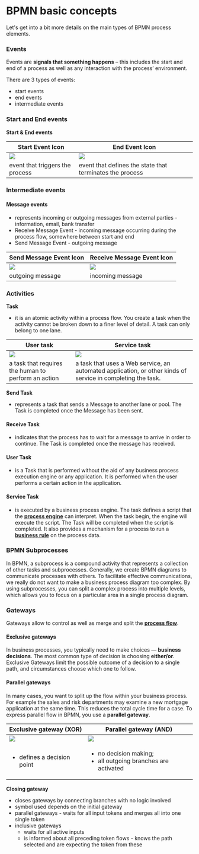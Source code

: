 # BPMN basic concepts

Let's get into a bit more details on the main types of BPMN process elements.


### Events

Events are **signals that something happens** – this includes the start and end of a process as well as any interaction with the process’ environment.

There are 3 types of events:

* start events
* end events
* intermediate events

### Start and End events

**Start & End events**

| Start Event Icon                                                                                                                                                                              | End Event Icon                                                                                                                                                                              |
| --------------------------------------------------------------------------------------------------------------------------------------------------------------------------------------------- | ------------------------------------------------------------------------------------------------------------------------------------------------------------------------------------------- |
| ![](https://s3.eu-west-1.amazonaws.com/docx.flowx.ai/platform-overview/frameworks-and-standards/business-process-industry-standards/intro-to-bpmn/bpmn-basic-concepts/event_start.png#center) | ![](https://s3.eu-west-1.amazonaws.com/docx.flowx.ai/platform-overview/frameworks-and-standards/business-process-industry-standards/intro-to-bpmn/bpmn-basic-concepts/event_end.png#center) |
| event that triggers the process                                                                                                                                                               | event that defines the state that terminates the process                                                                                                                                    |

### Intermediate events

#### **Message events**

* represents incoming or outgoing messages from external parties - information, email, bank transfer
* Receive Message Event - incoming message occurring during the process flow, somewhere between start and end
* Send Message Event - outgoing message

| Send Message Event Icon                                                                                                                                                                        | Receive Message Event Icon                                                                                                                                                                        |
| ---------------------------------------------------------------------------------------------------------------------------------------------------------------------------------------------- | ------------------------------------------------------------------------------------------------------------------------------------------------------------------------------------------------- |
| ![](https://s3.eu-west-1.amazonaws.com/docx.flowx.ai/platform-overview/frameworks-and-standards/business-process-industry-standards/intro-to-bpmn/bpmn-basic-concepts/message_send.png#center) | ![](https://s3.eu-west-1.amazonaws.com/docx.flowx.ai/platform-overview/frameworks-and-standards/business-process-industry-standards/intro-to-bpmn/bpmn-basic-concepts/message_receive.png#center) |
| outgoing message                                                                                                                                                                               | incoming message                                                                                                                                                                                  |

### Activities

**Task**

* it is an atomic activity within a process flow. You create a task when the activity cannot be broken down to a finer level of detail. A task can only belong to one lane.

| User task                                                                                                                                                                                   | Service task                                                                                                                                                                                   |
| ------------------------------------------------------------------------------------------------------------------------------------------------------------------------------------------- | ---------------------------------------------------------------------------------------------------------------------------------------------------------------------------------------------- |
| ![](https://s3.eu-west-1.amazonaws.com/docx.flowx.ai/platform-overview/frameworks-and-standards/business-process-industry-standards/intro-to-bpmn/bpmn-basic-concepts/user_task.png#center) | ![](https://s3.eu-west-1.amazonaws.com/docx.flowx.ai/platform-overview/frameworks-and-standards/business-process-industry-standards/intro-to-bpmn/bpmn-basic-concepts/service_task.png#center) |
| a task that requires the human to perform an action                                                                                                                                         | a task that uses a Web service, an automated application, or other kinds of service in completing the task.                                                                                    |


**Send Task**

* represents a task that sends a Message to another lane or pool. The Task is completed once the Message has been sent.

#### Receive Task

* indicates that the process has to wait for a message to arrive in order to continue. The Task is completed once the message has received.

#### User Task

* is a Task that is performed without the aid of any business process execution engine or any application. It is performed when the user performs a certain action in the application.

#### Service Task

* is executed by a business process engine. The task defines a script that the [**process engine**](../../../../terms/flowxai-process-engine) can interpret. When the task begin, the engine will execute the script. The Task will be completed when the script is completed. It also provides a mechanism for a process to run a [**business rule**](../../../../terms/business-rules) on the process data.

### BPMN Subprocesses

In BPMN, a subprocess is a compound activity that represents a collection of other tasks and subprocesses. Generally, we create BPMN diagrams to communicate processes with others. To facilitate effective communications, we really do not want to make a business process diagram too complex. By using subprocesses, you can split a complex process into multiple levels, which allows you to focus on a particular area in a single process diagram.

### Gateways

Gateways allow to control as well as merge and split the [**process flow**](../../../../terms/flowx-process).

#### Exclusive gateways

In business processes, you typically need to make choices — **business decisions**. The most common type of decision is choosing **either/or**. Exclusive Gateways limit the possible outcome of a decision to a single path, and circumstances choose which one to follow.

#### Parallel gateways

In many cases, you want to split up the flow within your business process. For example the sales and risk departments may examine a new mortgage application at the same time. This reduces the total cycle time for a case. To express parallel flow in BPMN, you use a **parallel gateway**.

| Exclusive gateway (XOR)                                                                                                                                           | Parallel gateway (AND)                                                                                                                                           |
| ----------------------------------------------------------------------------------------------------------------------------------------------------------------- | ---------------------------------------------------------------------------------------------------------------------------------------------------------------- |
| ![](https://s3.eu-west-1.amazonaws.com/docx.flowx.ai/platform-overview/frameworks-and-standards/business-process-industry-standards/gateway_exclusive.png#center) | ![](https://s3.eu-west-1.amazonaws.com/docx.flowx.ai/platform-overview/frameworks-and-standards/business-process-industry-standards/gateway_parallel.png#center) |
| <ul><li>defines a decision point</li></ul>                                                                                                                        | <ul><li>no decision making; </li><li>all outgoing branches are activated</li></ul>                                                                               |

**Closing gateway**

* closes gateways by connecting branches with no logic involved
* symbol used depends on the initial gateway
* parallel gateways - waits for all input tokens and merges all into one single token
* inclusive gateways
  * waits for all active inputs
  * is informed about all preceding token flows - knows the path selected and are expecting the token from these